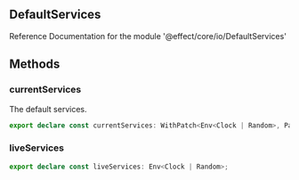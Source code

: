 ## DefaultServices

Reference Documentation for the module '@effect/core/io/DefaultServices'

## Methods

### currentServices

The default services.

```ts
export declare const currentServices: WithPatch<Env<Clock | Random>, Patch<Clock | Random, Clock | Random>>;
```

### liveServices

```ts
export declare const liveServices: Env<Clock | Random>;
```

